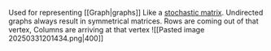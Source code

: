 Used for representing [[Graph|graphs]]
Like a [stochastic matrix](https://en.wikipedia.org/wiki/Stochastic_matrix).
Undirected graphs always result in symmetrical matrices.
Rows are coming out of that vertex, Columns are arriving at that vertex
![[Pasted image 20250331201434.png|400]]